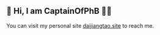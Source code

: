 ## 👋 Hi, I am CaptainOfPhB 👨‍💻

You can visit my personal site [daijiangtao.site](https://daijiangtao.site) to reach me.

<!-- for mastodon verify whether this is me -->
<a rel="nofollow me" href="https://mastodon.world/@captainofphb">   </a>
